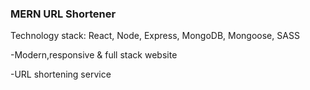 ### MERN URL Shortener

Technology stack: React, Node, Express, MongoDB, Mongoose, SASS

-Modern,responsive & full stack website

-URL shortening service
